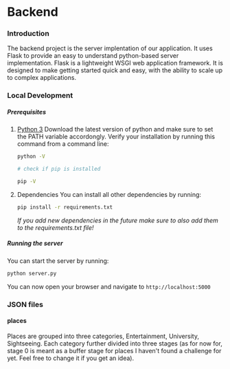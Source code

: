 # Backend

### Introduction

The backend project is the server implentation of our application. It uses Flask to provide an easy to understand python-based server implementation. Flask is a lightweight WSGI web application framework. It is designed to make getting started quick and easy, with the ability to scale up to complex applications.

### Local Development
##### Prerequisites
1. [Python 3](https://www.python.org/downloads/)
    Download the latest version of python and make sure to set the PATH variable accordongly. Verify your installation by running this command from a command line:
    ```sh
    python -V
    
    # check if pip is installed

    pip -V
    ```
2. Dependencies
    You can install all other dependencies by running:
    ```sh
    pip install -r requirements.txt
    ```

    *If you add new dependencies in the future make sure to also add them to the requirements.txt file!*

##### Running the server
You can start the server by running:
```sh
python server.py
```

You can now open your browser and navigate to `http://localhost:5000`


### JSON files

#### places 

Places are grouped into three categories, Entertainment, University, Sightseeing. Each category further divided into three stages (as for now for, stage 0 is meant as a buffer stage for places I haven't found a challenge for yet. Feel free to change it if you get an idea).